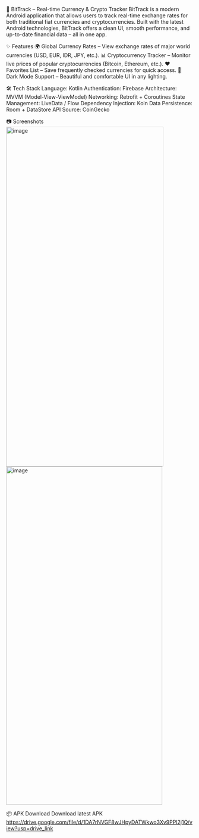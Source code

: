 📱 BitTrack – Real-time Currency & Crypto Tracker
BitTrack is a modern Android application that allows users to track real-time exchange rates for both traditional fiat currencies and cryptocurrencies. Built with the latest Android technologies, BitTrack offers a clean UI, smooth performance, and up-to-date financial data – all in one app.

✨ Features
🌍 Global Currency Rates – View exchange rates of major world currencies (USD, EUR, IDR, JPY, etc.).
📊 Cryptocurrency Tracker – Monitor live prices of popular cryptocurrencies (Bitcoin, Ethereum, etc.).
❤️ Favorites List – Save frequently checked currencies for quick access.
🌙 Dark Mode Support – Beautiful and comfortable UI in any lighting.

🛠️ Tech Stack
Language: Kotlin
Authentication: Firebase
Architecture: MVVM (Model-View-ViewModel)
Networking: Retrofit + Coroutines
State Management: LiveData / Flow
Dependency Injection: Koin
Data Persistence: Room + DataStore
API Source: CoinGecko

📷 Screenshots
<img width="423" height="914" alt="image" src="https://github.com/user-attachments/assets/feafeaae-9df0-4a6a-a94a-9810a0759efe" />
<img width="420" height="910" alt="image" src="https://github.com/user-attachments/assets/2812d45a-bf77-4e68-bcba-7f07bb330343" />

📦 APK Download
Download latest APK https://drive.google.com/file/d/1DA7rNVGF8wJHpyDATWkwo3Xv9PPl2j1Q/view?usp=drive_link
